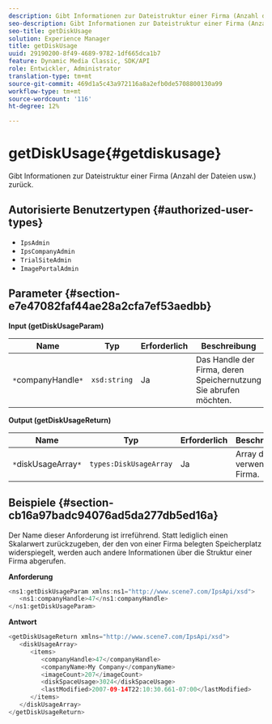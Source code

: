 ```yaml
---
description: Gibt Informationen zur Dateistruktur einer Firma (Anzahl der Dateien usw.) zurück.
seo-description: Gibt Informationen zur Dateistruktur einer Firma (Anzahl der Dateien usw.) zurück.
seo-title: getDiskUsage
solution: Experience Manager
title: getDiskUsage
uuid: 29190200-8f49-4689-9782-1df665dca1b7
feature: Dynamic Media Classic, SDK/API
role: Entwickler, Administrator
translation-type: tm+mt
source-git-commit: 469d1a5c43a972116a8a2efb0de5708800130a99
workflow-type: tm+mt
source-wordcount: '116'
ht-degree: 12%

---
```



# getDiskUsage{#getdiskusage}

Gibt Informationen zur Dateistruktur einer Firma (Anzahl der Dateien usw.) zurück.

## Autorisierte Benutzertypen {#authorized-user-types}

* `IpsAdmin`
* `IpsCompanyAdmin`
* `TrialSiteAdmin`
* `ImagePortalAdmin`

## Parameter {#section-e7e47082faf44ae28a2cfa7ef53aedbb}

**Input (getDiskUsageParam)**

| Name | Typ | Erforderlich | Beschreibung |
|---|---|---|---|
| `*`companyHandle`*` | `xsd:string` | Ja | Das Handle der Firma, deren Speichernutzung Sie abrufen möchten. |

**Output (getDiskUsageReturn)**

| Name | Typ | Erforderlich | Beschreibung |
|---|---|---|---|
| `*`diskUsageArray`*` | `types:DiskUsageArray` | Ja | Array der verwendeten Firma. |

## Beispiele {#section-cb16a97badc94076ad5da277db5ed16a}

Der Name dieser Anforderung ist irreführend. Statt lediglich einen Skalarwert zurückzugeben, der den von einer Firma belegten Speicherplatz widerspiegelt, werden auch andere Informationen über die Struktur einer Firma abgerufen.

**Anforderung**

```java
<ns1:getDiskUsageParam xmlns:ns1="http://www.scene7.com/IpsApi/xsd">
   <ns1:companyHandle>47</ns1:companyHandle>
</ns1:getDiskUsageParam>
```

**Antwort**

```java
<getDiskUsageReturn xmlns="http://www.scene7.com/IpsApi/xsd">
   <diskUsageArray>
      <items>
         <companyHandle>47</companyHandle>
         <companyName>My Company</companyName>
         <imageCount>207</imageCount>
         <diskSpaceUsage>3024</diskSpaceUsage>
         <lastModified>2007-09-14T22:10:30.661-07:00</lastModified>
      </items>
   </diskUsageArray>
</getDiskUsageReturn>
```

